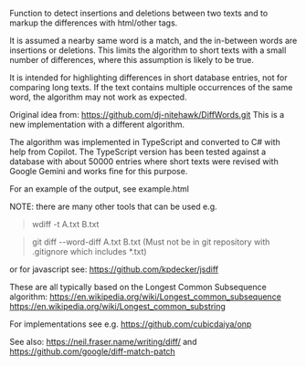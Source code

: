 Function to detect insertions and deletions between two texts
and to markup the differences with html/other tags.

It is assumed a nearby same word is a match, and the in-between words are insertions or deletions.
This limits the algorithm to short texts with a small number of differences, where this assumption
is likely to be true.

It is intended for highlighting differences in short database entries, not for comparing long texts.
If the text contains multiple occurrences of the same word, the algorithm may not work as expected.

Original idea from: https://github.com/dj-nitehawk/DiffWords.git
This is a new implementation with a different algorithm.

The algorithm was implemented in TypeScript and converted to C# with help from Copilot. The TypeScript
version has been tested against a database with about 50000 entries where short texts were revised with
Google Gemini and works fine for this purpose.


For an example of the output, see example.html

NOTE: there are many other tools that can be used e.g.

>wdiff  -t A.txt B.txt

>git diff --word-diff A.txt B.txt     (Must not be in git repository with .gitignore which includes *.txt)

or for javascript see:
https://github.com/kpdecker/jsdiff

These are all typically based on the Longest Common Subsequence algorithm:
https://en.wikipedia.org/wiki/Longest_common_subsequence
https://en.wikipedia.org/wiki/Longest_common_substring

For implementations see e.g.
https://github.com/cubicdaiya/onp

See also: https://neil.fraser.name/writing/diff/ and https://github.com/google/diff-match-patch